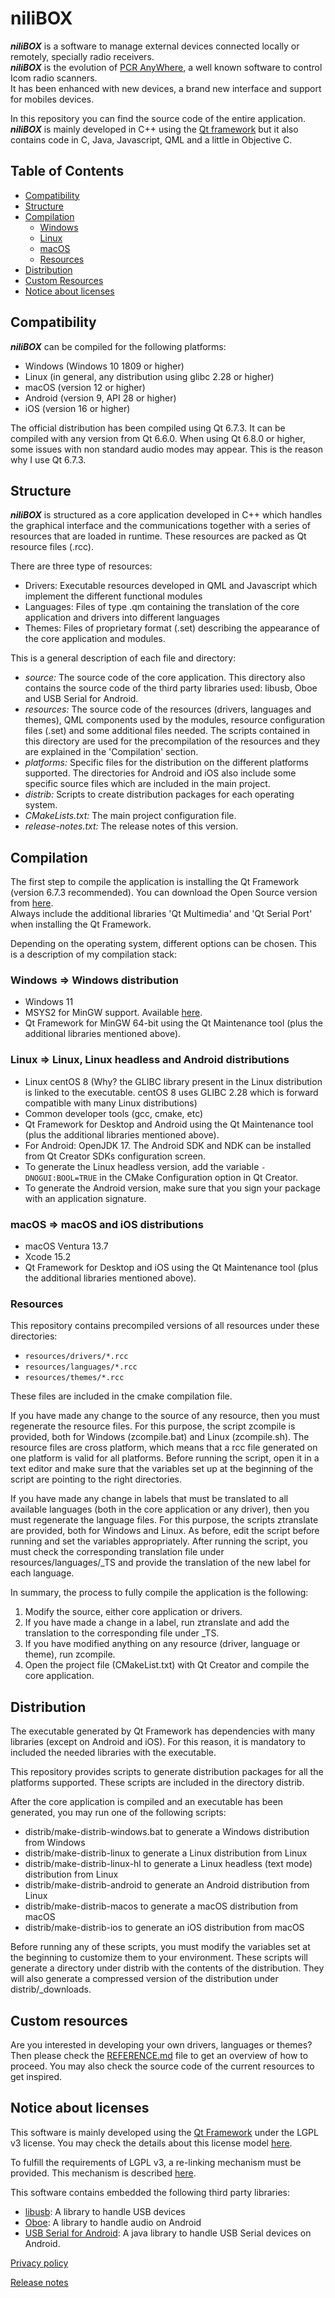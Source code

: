 # niliBOX
***niliBOX*** is a software to manage external devices connected locally or remotely, specially radio receivers.  
***niliBOX*** is the evolution of [PCR AnyWhere](https://www.nilibox.com/PCRAnyWhere), a well known software to control Icom radio scanners.  
It has been enhanced with new devices, a brand new interface and support for mobiles devices.  

In this repository you can find the source code of the entire application.  
***niliBOX*** is mainly developed in C++ using the [Qt framework](https://www.qt.io/product/framework) but it also contains code in C, Java, Javascript, QML and a little in Objective C.  

## Table of Contents
- [Compatibility](#compatibility)
- [Structure](#structure)
- [Compilation](#compilation)
  - [Windows](#windows--windows-distribution)
  - [Linux](#linux--linux-linux-headless-and-android-distributions)
  - [macOS](#macos--macos-and-ios-distributions)
  - [Resources](#resources)
- [Distribution](#distribution)
- [Custom Resources](#custom-resources)
- [Notice about licenses](#notice-about-licenses)

## Compatibility
***niliBOX*** can be compiled for the following platforms:
- Windows (Windows 10 1809 or higher)
- Linux (in general, any distribution using glibc 2.28 or higher)
- macOS (version 12 or higher)
- Android (version 9, API 28 or higher)
- iOS (version 16 or higher)

The official distribution has been compiled using Qt 6.7.3. It can be compiled with any version from Qt 6.6.0. When using Qt 6.8.0 or higher, some issues with non standard audio modes may appear. This is the reason why I use Qt 6.7.3.

## Structure
***niliBOX*** is structured as a core application developed in C++ which handles the graphical interface and the communications together with a series of resources that are loaded in runtime. These resources are packed as Qt resource files (.rcc).

There are three type of resources:  
- Drivers: Executable resources developed in QML and Javascript which implement the different functional modules
- Languages: Files of type .qm containing the translation of the core application and drivers into different languages
- Themes: Files of proprietary format (.set) describing the appearance of the core application and modules.

This is a general description of each file and directory:
- *source:* The source code of the core application. This directory also contains the source code of the third party libraries used: libusb, Oboe and USB Serial for Android.
- *resources:* The source code of the resources (drivers, languages and themes), QML components used by the modules, resource configuration files (.set) and some additional files needed. The scripts contained in this directory are used for the precompilation of the resources and they are explained in the 'Compilation' section.
- *platforms:* Specific files for the distribution on the different platforms supported. The directories for Android and iOS also include some specific source files which are included in the main project.
- *distrib:* Scripts to create distribution packages for each operating system.
- *CMakeLists.txt:* The main project configuration file.
- *release-notes.txt:* The release notes of this version.

## Compilation
The first step to compile the application is installing the Qt Framework (version 6.7.3 recommended). You can download the Open Source version from [here](https://www.qt.io/download-qt-installer-oss).  
Always include the additional libraries 'Qt Multimedia' and 'Qt Serial Port' when installing the Qt Framework.  

Depending on the operating system, different options can be chosen. This is a description of my compilation stack:

### Windows => Windows distribution
- Windows 11
- MSYS2 for MinGW support. Available [here](https://www.msys2.org/).  
- Qt Framework for MinGW 64-bit using the Qt Maintenance tool (plus the additional libraries mentioned above).

### Linux => Linux, Linux headless and Android distributions
- Linux centOS 8 (Why? the GLIBC library present in the Linux distribution is linked to the executable. centOS 8 uses GLIBC 2.28 which is forward compatible with many Linux distributions)
- Common developer tools (gcc, cmake, etc)
- Qt Framework for Desktop and Android using the Qt Maintenance tool (plus the additional libraries mentioned above).
- For Android: OpenJDK 17. The Android SDK and NDK can be installed from Qt Creator SDKs configuration screen.
- To generate the Linux headless version, add the variable `-DNOGUI:BOOL=TRUE` in the CMake Configuration option in Qt Creator.
- To generate the Android version, make sure that you sign your package with an application signature.

### macOS => macOS and iOS distributions
- macOS Ventura 13.7
- Xcode 15.2
- Qt Framework for Desktop and iOS using the Qt Maintenance tool (plus the additional libraries mentioned above).

### Resources
This repository contains precompiled versions of all resources under these directories:
- `resources/drivers/*.rcc`
- `resources/languages/*.rcc`
- `resources/themes/*.rcc`

These files are included in the cmake compilation file.

If you have made any change to the source of any resource, then you must regenerate the resource files. For this purpose, the script zcompile is provided, both for Windows (zcompile.bat) and Linux (zcompile.sh). The resource files are cross platform, which means that a rcc file generated on one platform is valid for all platforms. Before running the script, open it in a text editor and make sure that the variables set up at the beginning of the script are pointing to the right directories.

If you have made any change in labels that must be translated to all available languages (both in the core application or any driver), then you must regenerate the language files. For this purpose, the scripts ztranslate are provided, both for Windows and Linux. As before, edit the script before running and set the variables appropriately. After running the script, you must check the corresponding translation file under resources/languages/_TS and provide the translation of the new label for each language.

In summary, the process to fully compile the application is the following:  
1. Modify the source, either core application or drivers.
2. If you have made a change in a label, run ztranslate and add the translation to the corresponding file under _TS.
3. If you have modified anything on any resource (driver, language or theme), run zcompile.
4. Open the project file (CMakeList.txt) with Qt Creator and compile the core application.

## Distribution
The executable generated by Qt Framework has dependencies with many libraries (except on Android and iOS). For this reason, it is mandatory to included the needed libraries with the executable.

This repository provides scripts to generate distribution packages for all the platforms supported. These scripts are included in the directory distrib.

After the core application is compiled and an executable has been generated, you may run one of the following scripts:  
- distrib/make-distrib-windows.bat to generate a Windows distribution from Windows
- distrib/make-distrib-linux to generate a Linux distribution from Linux
- distrib/make-distrib-linux-hl to generate a Linux headless (text mode) distribution from Linux
- distrib/make-distrib-android to generate an Android distribution from Linux
- distrib/make-distrib-macos to generate a macOS distribution from macOS
- distrib/make-distrib-ios to generate an iOS distribution from macOS

Before running any of these scripts, you must modify the variables set at the beginning to customize them to your environment. These scripts will generate a directory under distrib with the contents of the distribution. They will also generate a compressed version of the distribution under distrib/_downloads.

## Custom resources
Are you interested in developing your own drivers, languages or themes? Then please check the [REFERENCE.md](./resources/REFERENCE.md) file to get an overview of how to proceed. You may also check the source code of the current resources to get inspired.

## Notice about licenses
This software is mainly developed using the [Qt Framework](https://www.qt.io/product/framework) under the LGPL v3 license. You may check the details about this license model [here](https://www.qt.io/licensing/open-source-lgpl-obligations#lgpl).  

To fulfill the requirements of LGPL v3, a re-linking mechanism must be provided. This mechanism is described [here](https://nilibox.com/RELINK).  

This software contains embedded the following third party libraries:
- [libusb](https://github.com/libusb/libusb): A library to handle USB devices
- [Oboe](https://github.com/google/oboe): A library to handle audio on Android
- [USB Serial for Android](https://github.com/mik3y/usb-serial-for-android): A java library to handle USB Serial devices on Android.

[Privacy policy](https://nilibox.com/PRIVACY)

[Release notes](./release-notes.txt)
